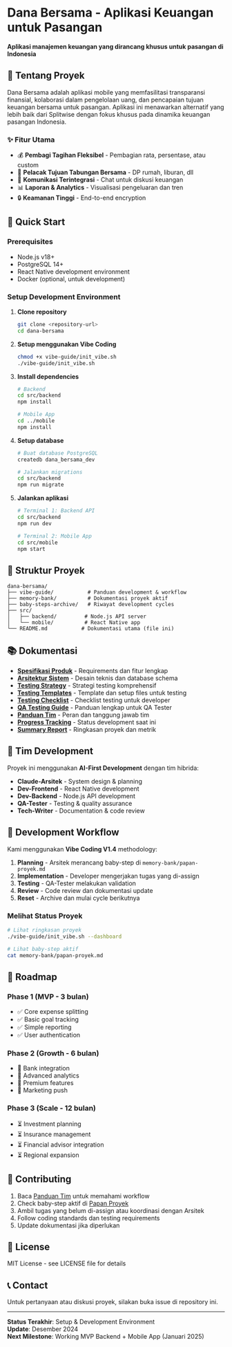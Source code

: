# Dana Bersama - Aplikasi Keuangan untuk Pasangan

**Aplikasi manajemen keuangan yang dirancang khusus untuk pasangan di Indonesia**

## 🎯 Tentang Proyek

Dana Bersama adalah aplikasi mobile yang memfasilitasi transparansi finansial, kolaborasi dalam pengelolaan uang, dan pencapaian tujuan keuangan bersama untuk pasangan. Aplikasi ini menawarkan alternatif yang lebih baik dari Splitwise dengan fokus khusus pada dinamika keuangan pasangan Indonesia.

### ✨ Fitur Utama
- 💰 **Pembagi Tagihan Fleksibel** - Pembagian rata, persentase, atau custom
- 🎯 **Pelacak Tujuan Tabungan Bersama** - DP rumah, liburan, dll
- 💬 **Komunikasi Terintegrasi** - Chat untuk diskusi keuangan
- 📊 **Laporan & Analytics** - Visualisasi pengeluaran dan tren
- 🔒 **Keamanan Tinggi** - End-to-end encryption

## 🚀 Quick Start

### Prerequisites
- Node.js v18+
- PostgreSQL 14+
- React Native development environment
- Docker (optional, untuk development)

### Setup Development Environment

1. **Clone repository**
   ```bash
   git clone <repository-url>
   cd dana-bersama
   ```

2. **Setup menggunakan Vibe Coding**
   ```bash
   chmod +x vibe-guide/init_vibe.sh
   ./vibe-guide/init_vibe.sh
   ```

3. **Install dependencies**
   ```bash
   # Backend
   cd src/backend
   npm install
   
   # Mobile App
   cd ../mobile
   npm install
   ```

4. **Setup database**
   ```bash
   # Buat database PostgreSQL
   createdb dana_bersama_dev
   
   # Jalankan migrations
   cd src/backend
   npm run migrate
   ```

5. **Jalankan aplikasi**
   ```bash
   # Terminal 1: Backend API
   cd src/backend
   npm run dev
   
   # Terminal 2: Mobile App
   cd src/mobile
   npm start
   ```

## 📁 Struktur Proyek

```
dana-bersama/
├── vibe-guide/           # Panduan development & workflow
├── memory-bank/          # Dokumentasi proyek aktif
├── baby-steps-archive/   # Riwayat development cycles
├── src/
│   ├── backend/         # Node.js API server
│   └── mobile/          # React Native app
└── README.md           # Dokumentasi utama (file ini)
```

## 📚 Dokumentasi

- **[Spesifikasi Produk](memory-bank/spesifikasi-produk.md)** - Requirements dan fitur lengkap
- **[Arsitektur Sistem](memory-bank/architecture.md)** - Desain teknis dan database schema
- **[Testing Strategy](memory-bank/testing-strategy.md)** - Strategi testing komprehensif
- **[Testing Templates](memory-bank/test-templates.md)** - Template dan setup files untuk testing
- **[Testing Checklist](memory-bank/testing-checklist.md)** - Checklist testing untuk developer
- **[QA Testing Guide](memory-bank/qa-testing-guide.md)** - Panduan lengkap untuk QA Tester
- **[Panduan Tim](vibe-guide/PERAN_TIM.md)** - Peran dan tanggung jawab tim
- **[Progress Tracking](memory-bank/papan-proyek.md)** - Status development saat ini
- **[Summary Report](memory-bank/summary-report.md)** - Ringkasan proyek dan metrik

## 👥 Tim Development

Proyek ini menggunakan **AI-First Development** dengan tim hibrida:

- **Claude-Arsitek** - System design & planning
- **Dev-Frontend** - React Native development
- **Dev-Backend** - Node.js API development
- **QA-Tester** - Testing & quality assurance
- **Tech-Writer** - Documentation & code review

## 🔄 Development Workflow

Kami menggunakan **Vibe Coding V1.4** methodology:

1. **Planning** - Arsitek merancang baby-step di `memory-bank/papan-proyek.md`
2. **Implementation** - Developer mengerjakan tugas yang di-assign
3. **Testing** - QA-Tester melakukan validation
4. **Review** - Code review dan dokumentasi update
5. **Reset** - Archive dan mulai cycle berikutnya

### Melihat Status Proyek
```bash
# Lihat ringkasan proyek
./vibe-guide/init_vibe.sh --dashboard

# Lihat baby-step aktif
cat memory-bank/papan-proyek.md
```

## 🎯 Roadmap

### Phase 1 (MVP - 3 bulan)
- ✅ Core expense splitting
- ✅ Basic goal tracking
- ✅ Simple reporting
- ✅ User authentication

### Phase 2 (Growth - 6 bulan)
- 🔄 Bank integration
- 🔄 Advanced analytics
- 🔄 Premium features
- 🔄 Marketing push

### Phase 3 (Scale - 12 bulan)
- ⏳ Investment planning
- ⏳ Insurance management
- ⏳ Financial advisor integration
- ⏳ Regional expansion

## 🤝 Contributing

1. Baca [Panduan Tim](vibe-guide/PERAN_TIM.md) untuk memahami workflow
2. Check baby-step aktif di [Papan Proyek](memory-bank/papan-proyek.md)
3. Ambil tugas yang belum di-assign atau koordinasi dengan Arsitek
4. Follow coding standards dan testing requirements
5. Update dokumentasi jika diperlukan

## 📄 License

MIT License - see LICENSE file for details

## 📞 Contact

Untuk pertanyaan atau diskusi proyek, silakan buka issue di repository ini.

---

**Status Terakhir**: Setup & Development Environment  
**Update**: Desember 2024  
**Next Milestone**: Working MVP Backend + Mobile App (Januari 2025)